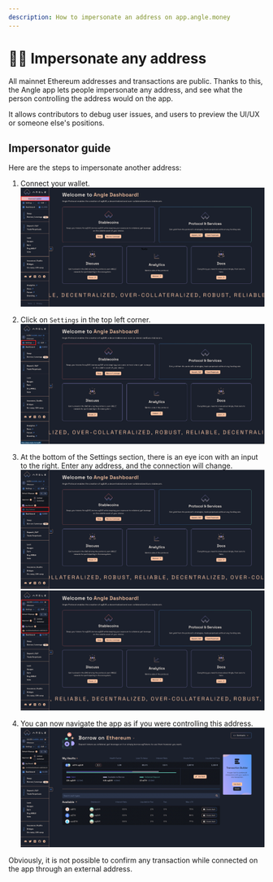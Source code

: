 ```yaml
---
description: How to impersonate an address on app.angle.money
---
```


# 🕵️‍♂️ Impersonate any address

All mainnet Ethereum addresses and transactions are public. Thanks to this, the Angle app lets people impersonate any address, and see what the person controlling the address would on the app.

It allows contributors to debug user issues, and users to preview the UI/UX or someone else's positions.

## Impersonator guide

Here are the steps to impersonate another address:

1. Connect your wallet.
   ![Connect Wallet](../../.gitbook/assets/connect-wallet.png)

2. Click on `Settings` in the top left corner.
   ![Settings](../../.gitbook/assets/settings.png)

3. At the bottom of the Settings section, there is an eye icon with an input to the right. Enter any address, and the connection will change.
   ![Impersonator](../../.gitbook/assets/impersonator.png)
   ![Impersonator connected](../../.gitbook/assets/impersonator-connected-2.png)

4. You can now navigate the app as if you were controlling this address.
   ![Impersonator vaults](../../.gitbook/assets/impersonator-vault.png)

Obviously, it is not possible to confirm any transaction while connected on the app through an external address.
